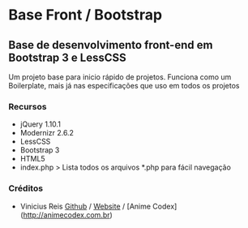 # Base Front / Bootstrap
## Base de desenvolvimento front-end em Bootstrap 3 e LessCSS

Um projeto base para inicio rápido de projetos. Funciona como um Boilerplate, mais já nas especificações que uso em todos os projetos

### Recursos
- jQuery 1.10.1
- Modernizr 2.6.2
- LessCSS
- Bootstrap 3
- HTML5
- index.php > Lista todos os arquivos *.php para fácil navegação

### Créditos
- Vinicius Reis [Github](https://github.com/vinicius73) / [Website](http://luizvinicius.com.br) / [Anime Codex] (http://animecodex.com.br)